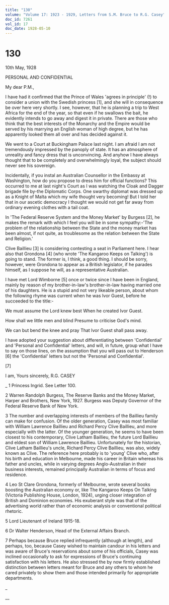 ```yaml
---
title: "130"
volume: "Volume 17: 1923 - 1929, Letters from S.M. Bruce to R.G. Casey"
doc_id: 7261
vol_id: 17
doc_date: 1928-05-10
---
```


# 130

10th May, 1928

PERSONAL AND CONFIDENTIAL

My dear P.M.,

I have had it confirmed that the Prince of Wales 'agrees in principle' (!) to consider a union with the Swedish princess [1], and she will in consequence be over here very shortly. I see, however, that he is planning a trip to West Africa for the end of the year, so that even if he swallows the bait, he evidently intends to go away and digest it in private. There are those who think that the best interests of the Monarchy and the Empire would be served by his marrying an English woman of high degree, but he has apparently looked them all over and has decided against it.

We went to a Court at Buckingham Palace last night. I am afraid I am not tremendously impressed by the panoply of state. It has an atmosphere of unreality and fancy dress that is unconvincing. And anyhow I have always thought that to be completely and overwhelmingly loyal, the subject should never see his sovereign.

Incidentally, if you instal an Australian Counsellor in the Embassy at Washington, how do you propose to dress him for official functions? This occurred to me at last night's Court as I was watching the Cloak and Dagger brigade file by-the Diplomatic Corps. One swarthy diplomat was dressed up as a Knight of Malta which my wife thought very becoming! But I told her that in our ascetic democracy I thought we would not get far away from ordinary evening clothes with a tail coat.

In 'The Federal Reserve System and the Money Market' by Burgess [2], he makes the remark with which I feel you will be in some sympathy:-'The problem of the relationship between the State and the money market has been almost, if not quite, as troublesome as the relation between the State and Religion.'

Clive Baillieu [3] is considering contesting a seat in Parliament here. I hear also that Grondona [4] (who wrote 'The Kangaroo Keeps on Talking') is going to stand. The former is, I think, a good thing. I should be sorry, however, were Grondona to appear as a British legislator, if he parades himself, as I suppose he will, as a representative Australian.

I have met Lord Wimborne [5] once or twice since I have been in England, mainly by reason of my brother-in-law's brother-in-law having married one of his daughters. He is a stupid and not very likeable person, about whom the following rhyme was current when he was Ivor Guest, before he succeeded to the title:-

We must assume the Lord knew best When he created Ivor Guest.

How shall we little men and blind Presume to criticise God's mind.

We can but bend the knee and pray That Ivor Guest shall pass away.

I have adopted your suggestion about differentiating between 'Confidential' and 'Personal and Confidential' letters, and will, in future, group what I have to say on those lines, on the assumption that you will pass out to Henderson [6] the 'Confidential' letters but not the 'Personal and Confidential'.

[7]

I am, Yours sincerely, R.G. CASEY 

_ 1 Princess Ingrid. See Letter 100.

2 Warren Randolph Burgess, The Reserve Banks and the Money Market, Harper and Brothers, New York, 1927. Burgess was Deputy Governor of the Federal Reserve Bank of New York.

3 The number and overlapping interests of members of the Baillieu family can make for confusion. Of the older generation, Casey was most familiar with William Lawrence Baillieu and Richard Percy Clive Baillieu, and more especially with the latter. Of the younger generation, he seems to have been closest to his contemporary, Clive Latham Baillieu, the future Lord Baillieu and eldest son of William Lawrence Baillieu. Unfortunately for the historian, Clive Latham Baillieu's uncle, Richard Percy Clive Baillieu, was also, widely known as Clive. The reference here probably is to 'young' Clive who, after his birth and education in Melbourne, made his career in Britain whereas his father and uncles, while in varying degrees Anglo-Australian in their business interests, remained principally Australian in terms of focus and residence.

4 Leo St Clare Grondona, formerly of Melbourne, wrote several books boosting the Australian economy or, like The Kangaroo Keeps On Talking (Victoria Publishing House, London, 1924), urging closer integration of British and Dominion economies. His exuberant style was that of the advertising world rather than of economic analysis or conventional political rhetoric.

5 Lord Lieutenant of Ireland 1915-18.

6 Dr Walter Henderson, Head of the External Affairs Branch.

7 Perhaps because Bruce replied infrequently (although at length), and perhaps, too, because Casey wished to maintain candour in his letters and was aware of Bruce's reservations about some of his officials, Casey was inclined occasionally to ask for expressions of Bruce's continuing satisfaction with his letters. He also stressed the by now firmly established distinction between letters meant for Bruce and any others to whom he cared privately to show them and those intended primarily for appropriate departments.

_

__
